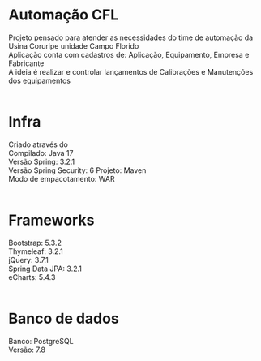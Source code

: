 # Automação CFL
Projeto pensado para atender as necessidades do time de automação da Usina Coruripe unidade Campo Florido<br>
Aplicação conta com cadastros de: Aplicação, Equipamento, Empresa e Fabricante<br>
A ideia é realizar e controlar lançamentos de Calibrações e Manutenções dos equipamentos<br><br>

# Infra
Criado através do <a href="https://start.spring.io" target="_blank" rel="noopener noreferrer"></a><br>
Compilado: Java 17<br>
Versão Spring: 3.2.1<br>
Versão Spring Security: 6
Projeto: Maven<br>
Modo de empacotamento: WAR<br><br>

# Frameworks
Bootstrap: 5.3.2<br>
Thymeleaf: 3.2.1<br>
jQuery: 3.7.1<br>
Spring Data JPA: 3.2.1<br>
eCharts: 5.4.3<br><br>

# Banco de dados
Banco: PostgreSQL<br>
Versão: 7.8<br><br>
